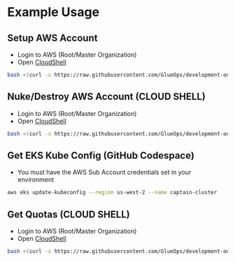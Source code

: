 # Example Usage

## Setup AWS Account

- Login to AWS (Root/Master Organization)
- Open [CloudShell](https://us-east-1.console.aws.amazon.com/cloudshell/home?region=us-west-2)

```bash
bash <(curl -s https://raw.githubusercontent.com/GlueOps/development-only-utilities/aws/tools/aws/account-setup.sh)
```

## Nuke/Destroy AWS Account (CLOUD SHELL)

- Login to AWS (Root/Master Organization)
- Open [CloudShell](https://us-east-1.console.aws.amazon.com/cloudshell/home?region=us-west-2)

```bash
bash <(curl -s https://raw.githubusercontent.com/GlueOps/development-only-utilities/aws/tools/aws/account-nuke.sh)
```

## Get EKS Kube Config (GitHub Codespace)

- You must have the AWS Sub Account credentials set in your environment

```bash
aws eks update-kubeconfig --region us-west-2 --name captain-cluster
```

## Get Quotas (CLOUD SHELL)

- Login to AWS (Root/Master Organization)
- Open [CloudShell](https://us-east-1.console.aws.amazon.com/cloudshell/home?region=us-west-2)

```bash
bash <(curl -s https://raw.githubusercontent.com/GlueOps/development-only-utilities/aws/tools/aws/get-quotas.sh)
```
